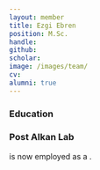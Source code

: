 ```yaml
---
layout: member
title: Ezgi Ebren
position: M.Sc. 
handle: 
github: 
scholar: 
image: /images/team/
cv: 
alumni: true
---
```


### Education

### Post Alkan Lab
 is now employed as a .
